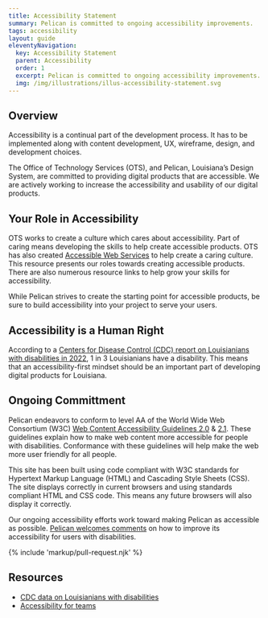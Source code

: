 ```yaml
---
title: Accessibility Statement
summary: Pelican is committed to ongoing accessibility improvements.
tags: accessibility
layout: guide
eleventyNavigation:
  key: Accessibility Statement
  parent: Accessibility
  order: 1
  excerpt: Pelican is committed to ongoing accessibility improvements.
  img: /img/illustrations/illus-accessibility-statement.svg
---
```


## Overview

Accessibility is a continual part of the development process. It has to be implemented along with content development, UX, wireframe, design, and development choices. 

The Office of Technology Services (OTS), and Pelican, Louisiana’s Design System, are committed to providing digital products that are accessible. We are actively working to increase the accessibility and usability of our digital products.

## Your Role in Accessibility

OTS works to create a culture which cares about accessibility. Part of caring means developing the skills to help create accessible products. OTS has also created <a href="https://accessibility.ots.la.gov" target="_blank">Accessible Web Services</a> to help create a caring culture. This resource presents our roles towards creating accessible products. There are also numerous resource links to help grow your skills for accessibility.

While Pelican strives to create the starting point for accessible products, be sure to build accessibility into your project to serve your users.

## Accessibility is a Human Right

According to a <a href="https://www.cdc.gov/ncbddd/disabilityandhealth/impacts/louisiana.html" target="_blank">Centers for Disease Control (CDC) report on Louisianians with disabilities in 2022</a>, 1 in 3 Louisianians have a disability. This means that an accessibility-first mindset should be an important part of developing digital products for Louisiana.

## Ongoing Committment

Pelican endeavors to conform to level AA of the World Wide Web Consortium (W3C) <a href="http://www.w3.org/TR/WCAG20/" target="_blank">Web Content Accessibility Guidelines 2.0</a> & <a href="https://www.w3.org/TR/WCAG21/" target="_blank">2.1</a>. These guidelines explain how to make web content more accessible for people with disabilities. Conformance with these guidelines will help make the web more user friendly for all people.

This site has been built using code compliant with W3C standards for Hypertext Markup Language (HTML) and Cascading Style Sheets (CSS). The site displays correctly in current browsers and using standards compliant HTML and CSS code. This means any future browsers will also display it correctly.

Our ongoing accessibility efforts work toward making Pelican as accessible as possible. [Pelican welcomes comments](/feedback) on how to improve its accessibility for users with disabilities.

{% include 'markup/pull-request.njk' %}

## Resources

- <a href="https://www.cdc.gov/ncbddd/disabilityandhealth/impacts/louisiana.html" target="_blank">CDC data on Louisianians with disabilities </a>
- <a href="https://accessibility.digital.gov/" target="_blank">Accessibility for teams </a>



